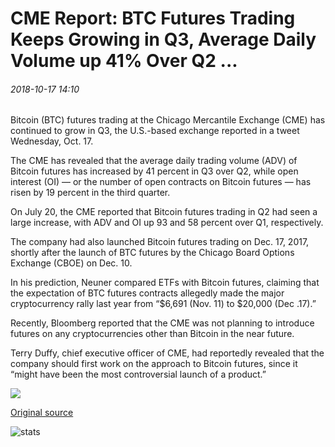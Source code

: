 # CME Report: BTC Futures Trading Keeps Growing in Q3, Average Daily Volume up 41% Over Q2 ...

###### 2018-10-17 14:10

Bitcoin (BTC) futures trading at the Chicago Mercantile Exchange (CME) has continued to grow in Q3, the U.S.-based exchange reported in a tweet Wednesday, Oct. 17.

The CME has revealed that the average daily trading volume (ADV) of Bitcoin futures has increased by 41 percent in Q3 over Q2, while open interest (OI) — or the number of open contracts on Bitcoin futures — has risen by 19 percent in the third quarter.

On July 20, the CME reported that Bitcoin futures trading in Q2 had seen a large increase, with ADV and OI up 93 and 58 percent over Q1, respectively.

The company had also launched Bitcoin futures trading on Dec. 17, 2017, shortly after the launch of BTC futures by the Chicago Board Options Exchange (CBOE) on Dec. 10.

In his prediction, Neuner compared ETFs with Bitcoin futures, claiming that the expectation of BTC futures contracts allegedly made the major cryptocurrency rally last year from “$6,691 (Nov. 11) to $20,000 (Dec .17).”

Recently, Bloomberg reported that the CME was not planning to introduce futures on any cryptocurrencies other than Bitcoin in the near future.

Terry Duffy, chief executive officer of CME, had reportedly revealed that the company should first work on the approach to Bitcoin futures, since it “might have been the most controversial launch of a product.”

![](https://s3.cointelegraph.com/storage/uploads/view/348c564741fac4fe0edf335d08db8643.png)

[Original source](https://cointelegraph.com/news/cme-report-btc-futures-trading-keeps-growing-in-q3-average-daily-volume-up-41-over-q2)

![stats](https://c.statcounter.com/11760860/0/a89fa40b/1/ "stats")